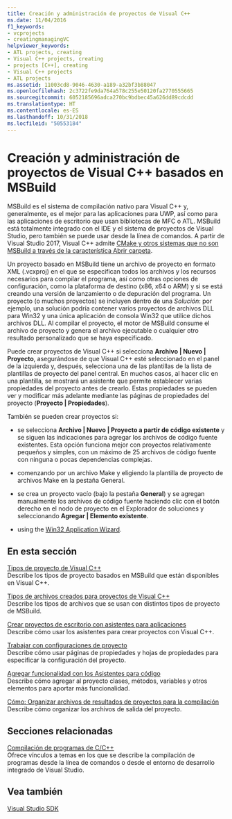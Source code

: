 ```yaml
---
title: Creación y administración de proyectos de Visual C++
ms.date: 11/04/2016
f1_keywords:
- vcprojects
- creatingmanagingVC
helpviewer_keywords:
- ATL projects, creating
- Visual C++ projects, creating
- projects [C++], creating
- Visual C++ projects
- ATL projects
ms.assetid: 11003cd8-9046-4630-a189-a32bf3b88047
ms.openlocfilehash: 2c3722fe9da764a578c255e50120fa2770555665
ms.sourcegitcommit: 6052185696adca270bc9bdbec45a626dd89cdcdd
ms.translationtype: HT
ms.contentlocale: es-ES
ms.lasthandoff: 10/31/2018
ms.locfileid: "50553184"
---
```

# <a name="creating-and-managing-msbuild-based-visual-c-projects"></a>Creación y administración de proyectos de Visual C++ basados en MSBuild

MSBuild es el sistema de compilación nativo para Visual C++ y, generalmente, es el mejor para las aplicaciones para UWP, así como para las aplicaciones de escritorio que usan bibliotecas de MFC o ATL. MSBuild está totalmente integrado con el IDE y el sistema de proyectos de Visual Studio, pero también se puede usar desde la línea de comandos. A partir de Visual Studio 2017, Visual C++ admite [CMake y otros sistemas que no son MSBuild a través de la característica Abrir carpeta](non-msbuild-projects.md).

Un proyecto basado en MSBuild tiene un archivo de proyecto en formato XML (.vcxproj) en el que se especifican todos los archivos y los recursos necesarios para compilar el programa, así como otras opciones de configuración, como la plataforma de destino (x86, x64 o ARM) y si se está creando una versión de lanzamiento o de depuración del programa. Un proyecto (o muchos proyectos) se incluyen dentro de una *Solución*: por ejemplo, una solución podría contener varios proyectos de archivos DLL para Win32 y una única aplicación de consola Win32 que utilice dichos archivos DLL. Al compilar el proyecto, el motor de MSBuild consume el archivo de proyecto y genera el archivo ejecutable o cualquier otro resultado personalizado que se haya especificado.

Puede crear proyectos de Visual C++ si selecciona **Archivo &#124; Nuevo &#124; Proyecto**, asegurándose de que Visual C++ esté seleccionado en el panel de la izquierda y, después, selecciona una de las plantillas de la lista de plantillas de proyecto del panel central. En muchos casos, al hacer clic en una plantilla, se mostrará un asistente que permite establecer varias propiedades del proyecto antes de crearlo. Estas propiedades se pueden ver y modificar más adelante mediante las páginas de propiedades del proyecto (**Proyecto &#124; Propiedades**).

También se pueden crear proyectos si:

- se selecciona **Archivo &#124; Nuevo &#124; Proyecto a partir de código existente** y se siguen las indicaciones para agregar los archivos de código fuente existentes. Esta opción funciona mejor con proyectos relativamente pequeños y simples, con un máximo de 25 archivos de código fuente con ninguna o pocas dependencias complejas.

- comenzando por un archivo Make y eligiendo la plantilla de proyecto de archivos Make en la pestaña General.

- se crea un proyecto vacío (bajo la pestaña **General**) y se agregan manualmente los archivos de código fuente haciendo clic con el botón derecho en el nodo de proyecto en el Explorador de soluciones y seleccionando **Agregar &#124; Elemento existente**.

- using the [Win32 Application Wizard](../windows/win32-application-wizard.md).

## <a name="in-this-section"></a>En esta sección

[Tipos de proyecto de Visual C++](../ide/visual-cpp-project-types.md)<br>
Describe los tipos de proyecto basados en MSBuild que están disponibles en Visual C++.

[Tipos de archivos creados para proyectos de Visual C++](../ide/file-types-created-for-visual-cpp-projects.md)<br>
Describe los tipos de archivos que se usan con distintos tipos de proyecto de MSBuild.

[Crear proyectos de escritorio con asistentes para aplicaciones](../ide/creating-desktop-projects-by-using-application-wizards.md)<br>
Describe cómo usar los asistentes para crear proyectos con Visual C++.

[Trabajar con configuraciones de proyecto](../ide/working-with-project-properties.md)<br>
Describe cómo usar páginas de propiedades y hojas de propiedades para especificar la configuración del proyecto.

[Agregar funcionalidad con los Asistentes para código](../ide/adding-functionality-with-code-wizards-cpp.md)<br>
Describe cómo agregar al proyecto clases, métodos, variables y otros elementos para aportar más funcionalidad.

[Cómo: Organizar archivos de resultados de proyectos para la compilación](../ide/how-to-organize-project-output-files-for-builds.md)<br>
Describe cómo organizar los archivos de salida del proyecto.

## <a name="related-sections"></a>Secciones relacionadas

[Compilación de programas de C/C++](../build/building-c-cpp-programs.md)<br>
Ofrece vínculos a temas en los que se describe la compilación de programas desde la línea de comandos o desde el entorno de desarrollo integrado de Visual Studio.

## <a name="see-also"></a>Vea también

[Visual Studio SDK](https://msdn.microsoft.com/vstudio/extend)

